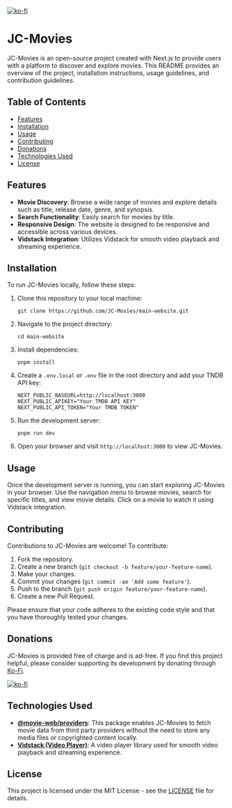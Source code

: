 [![ko-fi](https://ko-fi.com/img/githubbutton_sm.svg)](https://ko-fi.com/U6U8WFUVX)

# JC-Movies

JC-Movies is an open-source project created with Next.js to provide users with a platform to discover and explore movies. This README provides an overview of the project, installation instructions, usage guidelines, and contribution guidelines.

##

## Table of Contents

- [Features](#features)
- [Installation](#installation)
- [Usage](#usage)
- [Contributing](#contributing)
- [Donations](#donations)
- [Technologies Used](#technologies-used)
- [License](#license)

## Features

- **Movie Discovery**: Browse a wide range of movies and explore details such as title, release date, genre, and synopsis.
- **Search Functionality**: Easily search for movies by title.
- **Responsive Design**: The website is designed to be responsive and accessible across various devices.
- **Vidstack Integration**: Utilizes Vidstack for smooth video playback and streaming experience.

## Installation

To run JC-Movies locally, follow these steps:

1. Clone this repository to your local machine:

   ```
   git clone https://github.com/JC-Movies/main-website.git
   ```

2. Navigate to the project directory:

   ```
   cd main-website
   ```

3. Install dependencies:

   ```
   pnpm install
   ```

4. Create a `.env.local` or `.env` file in the root directory and add your TNDB API key:

   ```
   NEXT_PUBLIC_BASEURL=http://localhost:3000
   NEXT_PUBLIC_APIKEY="Your TMDB API KEY"
   NEXT_PUBLIC_API_TOKEN="Your TMDB TOKEN"
   ```

5. Run the development server:

   ```
   pnpm run dev
   ```

6. Open your browser and visit `http://localhost:3000` to view JC-Movies.

## Usage

Once the development server is running, you can start exploring JC-Movies in your browser. Use the navigation menu to browse movies, search for specific titles, and view movie details. Click on a movie to watch it using Vidstack integration.

## Contributing

Contributions to JC-Movies are welcome! To contribute:

1. Fork the repository.
2. Create a new branch (`git checkout -b feature/your-feature-name`).
3. Make your changes.
4. Commit your changes (`git commit -am 'Add some feature'`).
5. Push to the branch (`git push origin feature/your-feature-name`).
6. Create a new Pull Request.

Please ensure that your code adheres to the existing code style and that you have thoroughly tested your changes.

## Donations

JC-Movies is provided free of charge and is ad-free. If you find this project helpful, please consider supporting its development by donating through [Ko-Fi](https://ko-fi.com/U6U8WFUVX).

[![ko-fi](https://ko-fi.com/img/githubbutton_sm.svg)](https://ko-fi.com/U6U8WFUVX)

## Technologies Used

- [**@movie-web/providers**](https://movie-web.github.io/providers/): This package enables JC-Movies to fetch movie data from third party providers without the need to store any media files or copyrighted content locally.
- [**Vidstack (Video Player)**](https://vidstack.io/): A video player library used for smooth video playback and streaming experience.

## License

This project is licensed under the MIT License - see the [LICENSE](LICENSE) file for details.
